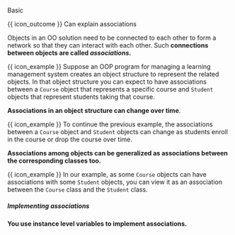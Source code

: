 <span id="title">Basic</span>

<span id="prereqs"></span>

<span id="outcomes">{{ icon_outcome }} Can explain associations</span>

<div id="body">

Objects in an OO solution need to be connected to each other to form a network so that they can interact with each other. Such **connections between objects are called _associations_.**

<box>

{{ icon_example }} Suppose an OOP program for managing a learning management system creates an object structure to represent the related objects. In that object structure you can expect to have associations between a `Course` object that represents a specific course and `Student` objects that represent students taking that course.

</box>

**Associations in an object structure can change over time**.

<box>

{{ icon_example }} To continue the previous example, the associations between a `Course` object and `Student` objects can change as students enroll in the course or drop the course over time.

</box>

**Associations among objects can be generalized as associations between the corresponding classes too.**

<box>

{{ icon_example }} In our example, as some `Course` objects can have associations with some `Student` objects, you can view it as an association between the `Course` class and the `Student` class.

</box>

##### Implementing associations

**You use instance level variables to implement associations.**

</div>

<div id="extras">
</div>

